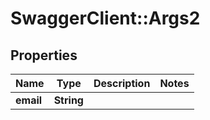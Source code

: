 # SwaggerClient::Args2

## Properties
Name | Type | Description | Notes
------------ | ------------- | ------------- | -------------
**email** | **String** |  | 


